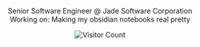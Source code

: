 <div align="center">
Senior Software Engineer @ Jade Software Corporation
</div><div align="center">
Working on:
Making my obsidian notebooks real pretty

![Visitor Count](https://profile-counter.glitch.me/lwoollett/count.svg)
